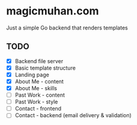 magicmuhan.com
==============

Just a simple Go backend that renders templates

TODO
----

- [x] Backend file server
- [x] Basic template structure
- [x] Landing page
- [x] About Me - content
- [x] About Me - skills
- [ ] Past Work - content
- [ ] Past Work - style
- [ ] Contact - frontend
- [ ] Contact - backend (email delivery & validation)
